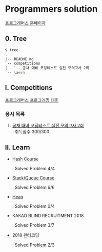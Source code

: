 # Programmers solution

[프로그래머스 홈페이지](https://programmers.co.kr)



## 0. Tree

```bash
$ tree
.
|-- README.md
`-- competitions
|   `-- 공채 대비 코딩테스트 실전 모의고사 2회
`-- laern
```





## I. Competitions

[프로그래머스 프로그래밍 대회](https://programmers.co.kr/competitions)

### 응시 목록

1. [공채 대비 코딩테스트 실전 모의고사 2회](https://github.com/jiwookseo/algorithm/tree/master/programmers/competitions/%EA%B3%B5%EC%B1%84%20%EB%8C%80%EB%B9%84%20%EC%BD%94%EB%94%A9%ED%85%8C%EC%8A%A4%ED%8A%B8%20%EC%8B%A4%EC%A0%84%20%EB%AA%A8%EC%9D%98%EA%B3%A0%EC%82%AC%202%ED%9A%8C)  
   : 취득점수 300/300

## II. Learn

* [Hash Course](https://programmers.co.kr/learn/courses/30/parts/12077) 
  
    : Solved Problem 4/4
    
* [Stack/Queue Course](https://programmers.co.kr/learn/courses/30/parts/12081) 
  
    : Solved Problem 6/6
    
* [Heap](https://programmers.co.kr/learn/courses/30/parts/12117) 
  
    : Solved Problem 0/4

* KAKAO BLIND RECRUITMENT 2018

  : Solved Problem 3/7

* 2018 윈터코딩

  : Solved Problem 2/3

